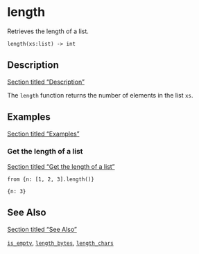 # length

Retrieves the length of a list.

```tql
length(xs:list) -> int
```

## Description

[Section titled “Description”](#description)

The `length` function returns the number of elements in the list `xs`.

## Examples

[Section titled “Examples”](#examples)

### Get the length of a list

[Section titled “Get the length of a list”](#get-the-length-of-a-list)

```tql
from {n: [1, 2, 3].length()}
```

```tql
{n: 3}
```

## See Also

[Section titled “See Also”](#see-also)

[`is_empty`](/reference/functions/is_empty), [`length_bytes`](/reference/functions/length_bytes), [`length_chars`](/reference/functions/length_chars)